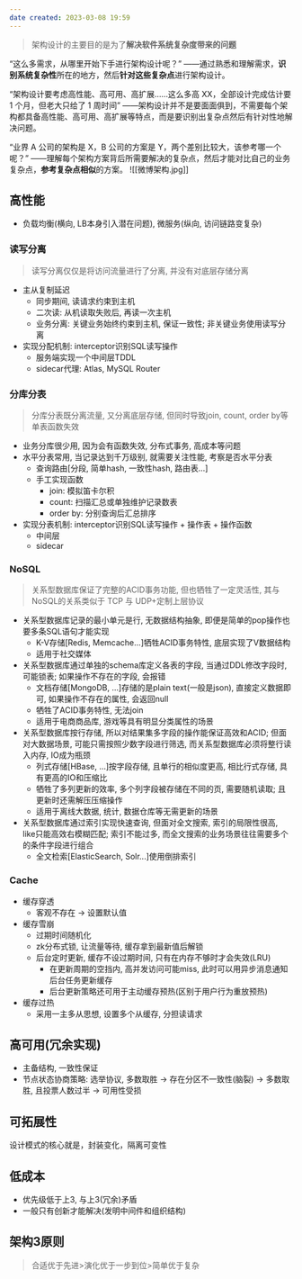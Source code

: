 ```yaml
---
date created: 2023-03-08 19:59
---
```


> 架构设计的主要目的是为了**解决软件系统复杂度带来的问题**

“这么多需求，从哪里开始下手进行架构设计呢？”
——通过熟悉和理解需求，**识别系统复杂性**所在的地方，然后**针对这些复杂点**进行架构设计。

“架构设计要考虑高性能、高可用、高扩展……这么多高 XX，全部设计完成估计要 1 个月，但老大只给了 1 周时间”
——架构设计并不是要面面俱到，不需要每个架构都具备高性能、高可用、高扩展等特点，而是要识别出复杂点然后有针对性地解决问题。

“业界 A 公司的架构是 X，B 公司的方案是 Y，两个差别比较大，该参考哪一个呢？”
——理解每个架构方案背后所需要解决的复杂点，然后才能对比自己的业务复杂点，**参考复杂点相似**的方案。
![[微博架构.jpg]]

## 高性能

- 负载均衡(横向, LB本身引入潜在问题), 微服务(纵向, 访问链路变复杂)

### 读写分离

> 读写分离仅仅是将访问流量进行了分离, 并没有对底层存储分离

- 主从复制延迟
  - 同步期间, 读请求约束到主机
  - 二次读: 从机读取失败后, 再读一次主机
  - 业务分离: 关键业务始终约束到主机, 保证一致性; 非关键业务使用读写分离
- 实现分配机制: interceptor识别SQL读写操作
  - 服务端实现一个中间层TDDL
  - sidecar代理: Atlas, MySQL Router

### 分库分表

> 分库分表既分离流量, 又分离底层存储, 但同时导致join, count, order by等单表函数失效

- 业务分库很少用, 因为会有函数失效, 分布式事务, 高成本等问题
- 水平分表常用, 当记录达到千万级别, 就需要关注性能, 考察是否水平分表
  - 查询路由[分段, 简单hash, 一致性hash, 路由表...]
  - 手工实现函数
    - join: 模拟笛卡尔积
    - count: 扫描汇总或单独维护记录数表
    - order by: 分别查询后汇总排序
- 实现分表机制: interceptor识别SQL读写操作 + 操作表 + 操作函数
  - 中间层
  - sidecar

### NoSQL

> 关系型数据库保证了完整的ACID事务功能, 但也牺牲了一定灵活性, 其与NoSQL的关系类似于 TCP 与 UDP+定制上层协议

- 关系型数据库记录的最小单元是行, 无数据结构抽象, 即便是简单的pop操作也要多条SQL语句才能实现
  - K-V存储[Redis, Memcache...]牺牲ACID事务特性, 底层实现了V数据结构
  - 适用于社交媒体
- 关系型数据库通过单独的schema库定义各表的字段, 当通过DDL修改字段时, 可能锁表; 如果操作不存在的字段, 会报错
  - 文档存储[MongoDB, ...]存储的是plain text(一般是json), 直接定义数据即可, 如果操作不存在的属性, 会返回null
  - 牺牲了ACID事务特性, 无法join
  - 适用于电商商品库, 游戏等具有明显分类属性的场景
- 关系型数据库按行存储, 所以对结果集多字段的操作能保证高效和ACID; 但面对大数据场景, 可能只需按照少数字段进行筛选, 而关系型数据库必须将整行读入内存, IO成为瓶颈
  - 列式存储[HBase, ...]按字段存储, 且单行的相似度更高, 相比行式存储, 具有更高的IO和压缩比
  - 牺牲了多列更新的效率, 多个列字段被存储在不同的页, 需要随机读取; 且更新时还需解压压缩操作
  - 适用于离线大数据, 统计, 数据仓库等无需更新的场景
- 关系型数据库通过索引实现快速查询, 但面对全文搜索, 索引的局限性很高, like只能高效右模糊匹配; 索引不能过多, 而全文搜索的业务场景往往需要多个的条件字段进行组合
  - 全文检索[ElasticSearch, Solr...]使用倒排索引

### Cache

- 缓存穿透
  - 客观不存在 -> 设置默认值
- 缓存雪崩
  - 过期时间随机化
  - zk分布式锁, 让流量等待, 缓存拿到最新值后解锁
  - 后台定时更新, 缓存不设过期时间, 只有在内存不够时才会失效(LRU)
    - 在更新周期的空挡内, 高并发访问可能miss, 此时可以用异步消息通知后台任务更新缓存
    - 后台更新策略还可用于主动缓存预热(区别于用户行为重放预热)
- 缓存过热
  - 采用一主多从思想, 设置多个从缓存, 分担读请求

## 高可用(冗余实现)

- 主备结构, 一致性保证
- 节点状态协商策略: 选举协议, 多数取胜 -> 存在分区不一致性(脑裂) -> 多数取胜, 且投票人数过半 -> 可用性受损

## 可拓展性

设计模式的核心就是，封装变化，隔离可变性

## 低成本

- 优先级低于上3, 与上3(冗余)矛盾
- 一般只有创新才能解决(发明中间件和组织结构)

## 架构3原则

> 合适优于先进>演化优于一步到位>简单优于复杂
